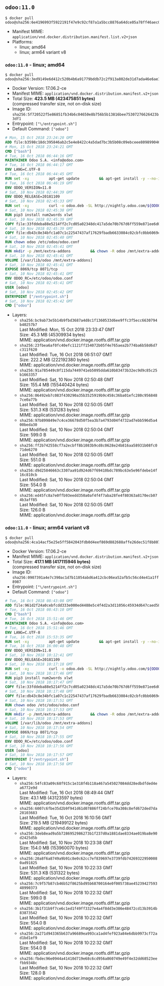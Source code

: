 ## `odoo:11.0`

```console
$ docker pull odoo@sha256:6e4196993f5922191f47e9c92cf87a1a5bcc8876a64dce05a78ff46aec012b40
```

-	Manifest MIME: `application/vnd.docker.distribution.manifest.list.v2+json`
-	Platforms:
	-	linux; amd64
	-	linux; arm64 variant v8

### `odoo:11.0` - linux; amd64

```console
$ docker pull odoo@sha256:3ed9149e6d412c520b4b6a91779bddb72c2f913a802de31d7ada46e6ae1a3f74
```

-	Docker Version: 17.06.2-ce
-	Manifest MIME: `application/vnd.docker.distribution.manifest.v2+json`
-	Total Size: **423.5 MB (423475851 bytes)**  
	(compressed transfer size, not on-disk size)
-	Image ID: `sha256:5f720522f5e86851fb34b6c04650e8b756b5b13816bee75307276626423b3df1`
-	Entrypoint: `["\/entrypoint.sh"]`
-	Default Command: `["odoo"]`

```dockerfile
# Mon, 15 Oct 2018 23:24:20 GMT
ADD file:b3598c18dc395846ab2c5e4e8422c4a5dad7bc3b5b08c09ebceee80989904641 in / 
# Mon, 15 Oct 2018 23:24:21 GMT
CMD ["bash"]
# Tue, 16 Oct 2018 06:44:16 GMT
MAINTAINER Odoo S.A. <info@odoo.com>
# Tue, 16 Oct 2018 06:44:17 GMT
ENV LANG=C.UTF-8
# Tue, 16 Oct 2018 06:44:45 GMT
RUN set -x;         apt-get update         && apt-get install -y --no-install-recommends             ca-certificates             curl             node-less             python3-pip             python3-setuptools             python3-renderpm             libssl1.0-dev             xz-utils             python3-watchdog         && curl -o wkhtmltox.tar.xz -SL https://github.com/wkhtmltopdf/wkhtmltopdf/releases/download/0.12.4/wkhtmltox-0.12.4_linux-generic-amd64.tar.xz         && echo '3f923f425d345940089e44c1466f6408b9619562 wkhtmltox.tar.xz' | sha1sum -c -         && tar xvf wkhtmltox.tar.xz         && cp wkhtmltox/lib/* /usr/local/lib/         && cp wkhtmltox/bin/* /usr/local/bin/         && cp -r wkhtmltox/share/man/man1 /usr/local/share/man/
# Tue, 16 Oct 2018 06:46:19 GMT
ENV ODOO_VERSION=11.0
# Sat, 10 Nov 2018 02:44:39 GMT
ENV ODOO_RELEASE=20181109
# Sat, 10 Nov 2018 02:45:33 GMT
RUN set -x;         curl -o odoo.deb -SL http://nightly.odoo.com/${ODOO_VERSION}/nightly/deb/odoo_${ODOO_VERSION}.${ODOO_RELEASE}_all.deb         && echo '04823230d99d16dbaf157c55cfad632db4559060 odoo.deb' | sha1sum -c -         && dpkg --force-depends -i odoo.deb         && apt-get update         && apt-get -y install -f --no-install-recommends         && rm -rf /var/lib/apt/lists/* odoo.deb
# Sat, 10 Nov 2018 02:45:38 GMT
RUN pip3 install num2words xlwt
# Sat, 10 Nov 2018 02:45:39 GMT
COPY file:33fddeba88e5214ff2c7cd05a02348dc417a5de70b767d6ff559e871ee6d046a in / 
# Sat, 10 Nov 2018 02:45:39 GMT
COPY file:db43c8e34bfc1a07c1c22547437af17629fbadb6633084c02cbfc0bb6069c9fd in /etc/odoo/ 
# Sat, 10 Nov 2018 02:45:40 GMT
RUN chown odoo /etc/odoo/odoo.conf
# Sat, 10 Nov 2018 02:45:41 GMT
RUN mkdir -p /mnt/extra-addons         && chown -R odoo /mnt/extra-addons
# Sat, 10 Nov 2018 02:45:41 GMT
VOLUME [/var/lib/odoo /mnt/extra-addons]
# Sat, 10 Nov 2018 02:45:41 GMT
EXPOSE 8069/tcp 8071/tcp
# Sat, 10 Nov 2018 02:45:41 GMT
ENV ODOO_RC=/etc/odoo/odoo.conf
# Sat, 10 Nov 2018 02:45:41 GMT
USER [odoo]
# Sat, 10 Nov 2018 02:45:42 GMT
ENTRYPOINT ["/entrypoint.sh"]
# Sat, 10 Nov 2018 02:45:42 GMT
CMD ["odoo"]
```

-	Layers:
	-	`sha256:bc9ab73e5b14b9fbd3687a4d8c1f1360533d6ee9ffc3f5ecc6630794b40257b7`  
		Last Modified: Mon, 15 Oct 2018 23:33:47 GMT  
		Size: 45.3 MB (45309934 bytes)  
		MIME: application/vnd.docker.image.rootfs.diff.tar.gzip
	-	`sha256:23fbea6af0fc40efc1121ff154072b05f4e765aea2b774ba6b58d6d7c311f620`  
		Last Modified: Tue, 16 Oct 2018 06:51:07 GMT  
		Size: 222.2 MB (222192380 bytes)  
		MIME: application/vnd.docker.image.rootfs.diff.tar.gzip
	-	`sha256:91a785449c0f115da7449741eb5095dda610b83473b32ec9d9c85c25b1663357`  
		Last Modified: Sat, 10 Nov 2018 02:50:48 GMT  
		Size: 155.4 MB (155440424 bytes)  
		MIME: application/vnd.docker.image.rootfs.diff.tar.gzip
	-	`sha256:06492eb7c083f430290a35b3525919b9c458c36ba01efc280c9568487ce0a77b`  
		Last Modified: Sat, 10 Nov 2018 02:50:05 GMT  
		Size: 531.3 KB (531283 bytes)  
		MIME: application/vnd.docker.image.rootfs.diff.tar.gzip
	-	`sha256:97b899849e7c4ce36678d50f5ea3b7a4793d04f4732ad7ebb596d5a400beda30`  
		Last Modified: Sat, 10 Nov 2018 02:50:04 GMT  
		Size: 599.0 B  
		MIME: application/vnd.docker.image.rootfs.diff.tar.gzip
	-	`sha256:ff2b742558cf7a2ecbff8b1083b9cd8c0628e24b816aa58931b08fc071de6270`  
		Last Modified: Sat, 10 Nov 2018 02:50:05 GMT  
		Size: 551.0 B  
		MIME: application/vnd.docker.image.rootfs.diff.tar.gzip
	-	`sha256:d9d25846663c3307aa91d924d67f69410bdc789bc63e5e96fdebe14f16c810cb`  
		Last Modified: Sat, 10 Nov 2018 02:50:04 GMT  
		Size: 554.0 B  
		MIME: application/vnd.docker.image.rootfs.diff.tar.gzip
	-	`sha256:ed45fc8a7e0ffb93eedd350a0af4f4f7aba28fe4f80363a8170ecb074b3aff85`  
		Last Modified: Sat, 10 Nov 2018 02:50:05 GMT  
		Size: 126.0 B  
		MIME: application/vnd.docker.image.rootfs.diff.tar.gzip

### `odoo:11.0` - linux; arm64 variant v8

```console
$ docker pull odoo@sha256:4ca14acf5e25e5ff5842043fdb0d4eef869d882688affe26dec51f8b8075341a
```

-	Docker Version: 17.06.2-ce
-	Manifest MIME: `application/vnd.docker.distribution.manifest.v2+json`
-	Total Size: **417.1 MB (417115946 bytes)**  
	(compressed transfer size, not on-disk size)
-	Image ID: `sha256:0907391a4e7c390ac1d7b11054abd6a412cbc06ea52afb5c56cd4e41a1ff8987`
-	Entrypoint: `["\/entrypoint.sh"]`
-	Default Command: `["odoo"]`

```dockerfile
# Tue, 16 Oct 2018 08:43:08 GMT
ADD file:961d2f24a0cebfcdd333e000ed4488e5c4f4d2a3d11056c45934d647caed5845 in / 
# Tue, 16 Oct 2018 08:43:10 GMT
CMD ["bash"]
# Tue, 16 Oct 2018 15:51:46 GMT
MAINTAINER Odoo S.A. <info@odoo.com>
# Tue, 16 Oct 2018 15:51:46 GMT
ENV LANG=C.UTF-8
# Tue, 16 Oct 2018 15:53:35 GMT
RUN set -x;         apt-get update         && apt-get install -y --no-install-recommends             ca-certificates             curl             node-less             python3-pip             python3-setuptools             python3-renderpm             libssl1.0-dev             xz-utils             python3-watchdog         && curl -o wkhtmltox.tar.xz -SL https://github.com/wkhtmltopdf/wkhtmltopdf/releases/download/0.12.4/wkhtmltox-0.12.4_linux-generic-amd64.tar.xz         && echo '3f923f425d345940089e44c1466f6408b9619562 wkhtmltox.tar.xz' | sha1sum -c -         && tar xvf wkhtmltox.tar.xz         && cp wkhtmltox/lib/* /usr/local/lib/         && cp wkhtmltox/bin/* /usr/local/bin/         && cp -r wkhtmltox/share/man/man1 /usr/local/share/man/
# Tue, 16 Oct 2018 16:00:48 GMT
ENV ODOO_VERSION=11.0
# Sat, 10 Nov 2018 10:12:41 GMT
ENV ODOO_RELEASE=20181109
# Sat, 10 Nov 2018 10:17:18 GMT
RUN set -x;         curl -o odoo.deb -SL http://nightly.odoo.com/${ODOO_VERSION}/nightly/deb/odoo_${ODOO_VERSION}.${ODOO_RELEASE}_all.deb         && echo '04823230d99d16dbaf157c55cfad632db4559060 odoo.deb' | sha1sum -c -         && dpkg --force-depends -i odoo.deb         && apt-get update         && apt-get -y install -f --no-install-recommends         && rm -rf /var/lib/apt/lists/* odoo.deb
# Sat, 10 Nov 2018 10:17:46 GMT
RUN pip3 install num2words xlwt
# Sat, 10 Nov 2018 10:17:47 GMT
COPY file:33fddeba88e5214ff2c7cd05a02348dc417a5de70b767d6ff559e871ee6d046a in / 
# Sat, 10 Nov 2018 10:17:48 GMT
COPY file:db43c8e34bfc1a07c1c22547437af17629fbadb6633084c02cbfc0bb6069c9fd in /etc/odoo/ 
# Sat, 10 Nov 2018 10:17:51 GMT
RUN chown odoo /etc/odoo/odoo.conf
# Sat, 10 Nov 2018 10:17:53 GMT
RUN mkdir -p /mnt/extra-addons         && chown -R odoo /mnt/extra-addons
# Sat, 10 Nov 2018 10:17:53 GMT
VOLUME [/var/lib/odoo /mnt/extra-addons]
# Sat, 10 Nov 2018 10:17:54 GMT
EXPOSE 8069/tcp 8071/tcp
# Sat, 10 Nov 2018 10:17:55 GMT
ENV ODOO_RC=/etc/odoo/odoo.conf
# Sat, 10 Nov 2018 10:17:56 GMT
USER [odoo]
# Sat, 10 Nov 2018 10:17:57 GMT
ENTRYPOINT ["/entrypoint.sh"]
# Sat, 10 Nov 2018 10:17:58 GMT
CMD ["odoo"]
```

-	Layers:
	-	`sha256:54fc83a09c68f915c1e318f4b118a467a545027084dd28edbdfded4ea6772e9d`  
		Last Modified: Tue, 16 Oct 2018 08:49:44 GMT  
		Size: 43.1 MB (43123597 bytes)  
		MIME: application/vnd.docker.image.rootfs.diff.tar.gzip
	-	`sha256:6007c6fbe35d2b9f941d61d07886ff24bfce70a308c8efd672ded7da28103683`  
		Last Modified: Tue, 16 Oct 2018 16:10:56 GMT  
		Size: 219.5 MB (219499122 bytes)  
		MIME: application/vnd.docker.image.rootfs.diff.tar.gzip
	-	`sha256:3deb8ead9a5b7286952986273b1f237d0a1881dae8334ae019ba8e90d2425d5b`  
		Last Modified: Sat, 10 Nov 2018 10:23:38 GMT  
		Size: 154.0 MB (153960070 bytes)  
		MIME: application/vnd.docker.image.rootfs.diff.tar.gzip
	-	`sha256:20a8f6a8749a9b91c8e0c62cc7ef839697e3739fdb742693229500080ad91825`  
		Last Modified: Sat, 10 Nov 2018 10:22:33 GMT  
		Size: 531.3 KB (531322 bytes)  
		MIME: application/vnd.docker.image.rootfs.diff.tar.gzip
	-	`sha256:7c9f57b87cb46b52f8625bd95b68700164e0f005738ae4523942759348990373`  
		Last Modified: Sat, 10 Nov 2018 10:22:32 GMT  
		Size: 599.0 B  
		MIME: application/vnd.docker.image.rootfs.diff.tar.gzip
	-	`sha256:3b1f31b9f7ce6c1ed1f49ff3327e4a4f8dd3e386e48472cd13b3914b83873542`  
		Last Modified: Sat, 10 Nov 2018 10:22:32 GMT  
		Size: 554.0 B  
		MIME: application/vnd.docker.image.rootfs.diff.tar.gzip
	-	`sha256:2a271d943365b637a96689ea993ca1ad4fef923a84e6dbb9973cf72ad1bd1ef9`  
		Last Modified: Sat, 10 Nov 2018 10:22:32 GMT  
		Size: 554.0 B  
		MIME: application/vnd.docker.image.rootfs.diff.tar.gzip
	-	`sha256:fbdec96e0944a41410d719e68c6cd956a860749e49f4e32dd68523eefbb9348c`  
		Last Modified: Sat, 10 Nov 2018 10:22:32 GMT  
		Size: 128.0 B  
		MIME: application/vnd.docker.image.rootfs.diff.tar.gzip
